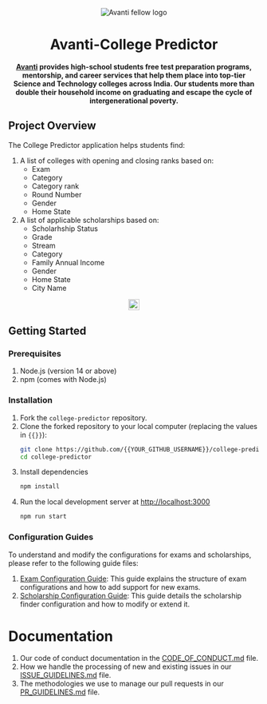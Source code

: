 <div align="center">

![Avanti fellow logo](https://i.imgur.com/t0MrYMI.png)

</div>

<h1 align="center">Avanti-College Predictor</h1>
<div align="center">

**[Avanti](https://www.avantifellows.org/) provides high-school students free test preparation programs, mentorship, and career services that help them place into top-tier Science and Technology colleges across India. Our students more than double their household income on graduating and escape the cycle of intergenerational poverty.**

</div>

## Project Overview

The College Predictor application helps students find:

1. A list of colleges with opening and closing ranks based on:
   - Exam
   - Category
   - Category rank
   - Round Number
   - Gender
   - Home State
2. A list of applicable scholarships based on:
   - Scholarhship Status
   - Grade
   - Stream
   - Category
   - Family Annual Income
   - Gender
   - Home State
   - City Name

<div align="center">

<a target="_blank" href="https://github.com/avantifellows/college-predictor/blob/8103b9c624061a34b0299915777b0a59fa47db83/LICENSE" style="background:none">
    <img src="https://img.shields.io/badge/License-GPL--3.0-blue.svg" style="height: 22px;" />
</a>

</div>

## Getting Started

### Prerequisites

1. Node.js (version 14 or above)
2. npm (comes with Node.js)

### Installation

1. Fork the `college-predictor` repository.
2. Clone the forked repository to your local computer (replacing the values in `{{}}`):
   ```bash
   git clone https://github.com/{{YOUR_GITHUB_USERNAME}}/college-predictor.git
   cd college-predictor
   ```
3. Install dependencies
   ```bash
   npm install
   ```
4. Run the local development server at [http://localhost:3000](http://localhost:3000)
   ```bash
   npm run start
   ```

### Configuration Guides
To understand and modify the configurations for exams and scholarships, please refer to the following guide files:

1. [Exam Configuration Guide](EXAM_CONFIG_GUIDE.md): This guide explains the structure of exam configurations and how to add support for new exams.
2. [Scholarship Configuration Guide](SCHOLARSHIP_CONFIG_GUIDE.md): This guide details the scholarship finder configuration and how to modify or extend it.

# Documentation

1. Our code of conduct documentation in the [CODE_OF_CONDUCT.md](CODE_OF_CONDUCT.md) file.
2. How we handle the processing of new and existing issues in our [ISSUE_GUIDELINES.md](ISSUE_GUIDELINES.md) file.
3. The methodologies we use to manage our pull requests in our [PR_GUIDELINES.md](PR_GUIDELINES.md) file.
